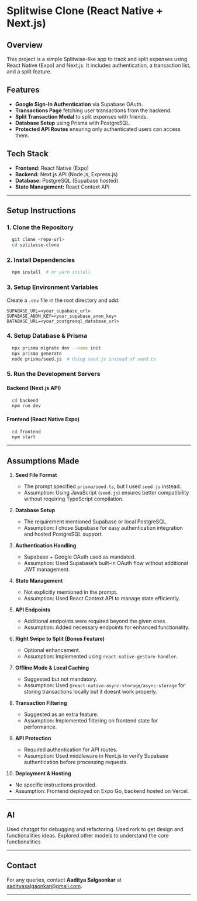 # Splitwise Clone (React Native + Next.js)

## Overview
This project is a simple Splitwise-like app to track and split expenses using React Native (Expo) and Next.js. It includes authentication, a transaction list, and a split feature.

## Features
- **Google Sign-In Authentication** via Supabase OAuth.
- **Transactions Page** fetching user transactions from the backend.
- **Split Transaction Modal** to split expenses with friends.
- **Database Setup** using Prisma with PostgreSQL.
- **Protected API Routes** ensuring only authenticated users can access them.

## Tech Stack
- **Frontend:** React Native (Expo)
- **Backend:** Next.js API (Node.js, Express.js)
- **Database:** PostgreSQL (Supabase hosted)
- **State Management:** React Context API

---

## Setup Instructions

### 1. Clone the Repository
```bash
  git clone <repo-url>
  cd splitwise-clone
```

### 2. Install Dependencies
```bash
  npm install  # or yarn install
```

### 3. Setup Environment Variables
Create a `.env` file in the root directory and add:
```env
SUPABASE_URL=<your_supabase_url>
SUPABASE_ANON_KEY=<your_supabase_anon_key>
DATABASE_URL=<your_postgresql_database_url>
```

### 4. Setup Database & Prisma
```bash
  npx prisma migrate dev --name init
  npx prisma generate
  node prisma/seed.js  # Using seed.js instead of seed.ts
```

### 5. Run the Development Servers
#### Backend (Next.js API)
```bash
  cd backend
  npm run dev
```
#### Frontend (React Native Expo)
```bash
  cd frontend
  npm start
```

---

## Assumptions Made

1. **Seed File Format**
   - The prompt specified `prisma/seed.ts`, but I used `seed.js` instead.
   - Assumption: Using JavaScript (`seed.js`) ensures better compatibility without requiring TypeScript compilation.

2. **Database Setup**
   - The requirement mentioned Supabase or local PostgreSQL.
   - Assumption: I chose Supabase for easy authentication integration and hosted PostgreSQL support.

3. **Authentication Handling**
   - Supabase + Google OAuth used as mandated.
   - Assumption: Used Supabase’s built-in OAuth flow without additional JWT management.

4. **State Management**
   - Not explicitly mentioned in the prompt.
   - Assumption: Used React Context API to manage state efficiently.

5. **API Endpoints**
   - Additional endpoints were required beyond the given ones.
   - Assumption: Added necessary endpoints for enhanced functionality.

6. **Right Swipe to Split (Bonus Feature)**
   - Optional enhancement.
   - Assumption: Implemented using `react-native-gesture-handler`.

7. **Offline Mode & Local Caching**
   - Suggested but not mandatory.
   - Assumption: Used `@react-native-async-storage/async-storage` for storing transactions locally but it doesnt work properly.

8. **Transaction Filtering**
   - Suggested as an extra feature.
   - Assumption: Implemented filtering on frontend state for performance.

9. **API Protection**
   - Required authentication for API routes.
   - Assumption: Used middleware in Next.js to verify Supabase authentication before processing requests.

10. **Deployment & Hosting**
   - No specific instructions provided.
   - Assumption: Frontend deployed on Expo Go, backend hosted on Vercel.

---

## AI
Used chatgpt for debugging and refactoring. Used rork to get design and functionalities ideas. Explored other models to understand the core functionalities

---

## Contact
For any queries, contact **Aaditya Salgaonkar** at aadityasalgaonkar@gmail.com.

---


